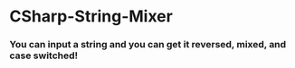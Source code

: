 # CSharp-String-Mixer
### You can input a string and you can get it reversed, mixed, and case switched!
